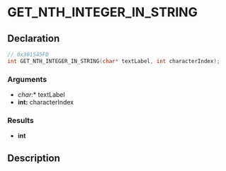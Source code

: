 # GET_NTH_INTEGER_IN_STRING

## Declaration
```cpp
// 0x301545FD
int GET_NTH_INTEGER_IN_STRING(char* textLabel, int characterIndex);
```

### Arguments
- **char*:** textLabel
- **int:** characterIndex

### Results
- **int**

## Description
